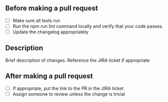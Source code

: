 Before making a pull request
----------------------------

-   [ ] Make sure all tests run
-   [ ] Run the npm run lint command locally and verify that your code passes.
-   [ ] Update the changelog appropriately

Description
-----------
Brief description of changes. Reference the JIRA ticket if appropriate


After making a pull request
---------------------------

-   [ ] If appropriate, put the link to the PR in the JIRA ticket
-   [ ] Assign someone to review unless the change is trivial